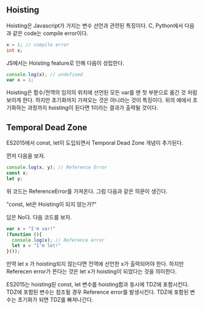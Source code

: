 ## Hoisting

Hoisting은 Javascript가 가지는 변수 선언과 관련된 특징이다. 
C, Python에서 다음과 같은 code는 compile error이다.

```C
x = 1; // compile error
int x;
```

JS에서는 Hoisting feature로 인해 다음이 성립한다. 

```Javascript
console.log(x); // undefined
var x = 1;
```

Hoisting은 함수/전역의 임의의 위치에 선언된 모든 var를 맨 첫 부분으로 옮긴 것 처럼 보이게 한다.
하지만 초기화까지 가져오는 것은 아니라는 것이 특징이다.
위의 예에서 초기화하는 과정까지 hoisting이 된다면 1이라는 결과가 출력될 것이다.

## Temporal Dead Zone
ES2015에서 const, let이 도입되면서 Temporal Dead Zone 개념이 추가된다.

먼저 다음을 보자.

```Javascript
console.log(x, y); // Reference Error
const x;
let y;
```

위 코드는 ReferenceError를 가져온다.
그럼 다음과 같은 의문이 생긴다.

"const, let은 Hoisting이 되지 않는가?"

답은 No다. 다음 코드를 보자.

```Javascript
var x = "I'm var!"
(function (){
  console.log(x); // Reference error
  let x = "I'm let!"
}());
```

만약 let x 가 hoisting되지 않는다면 전역에 선언한 x가 출력되어야 한다. 
하지만 Referecen error가 뜬다는 것은 let x가 hoisting이 되었다는 것을 의미한다.

ES2015는 hoisting된 const, let 변수를 hoisting함과 동시에 TDZ에 포함시킨다.
TDZ에 포함된 변수는 참조될 경우 Reference error를 발생시킨다.
TDZ에 포함된 변수는 초기화가 되면 TDZ를 빠져나간다. 
